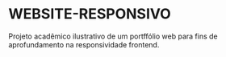 # WEBSITE-RESPONSIVO
Projeto acadêmico ilustrativo de um portffólio web para fins de aprofundamento na responsividade frontend.
